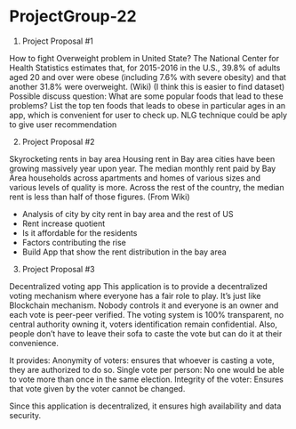 # ProjectGroup-22




1. Project Proposal #1

How to fight Overweight problem in United State?
The National Center for Health Statistics estimates that, for 2015-2016 in the U.S., 39.8% of adults aged 20 and over were obese (including 7.6% with severe obesity) and that another 31.8% were overweight.  (Wiki)
(I think this is easier to find dataset)
Possible discuss question:
What are some popular foods that lead to these problems?
List the top ten foods that leads to obese in particular ages in an app, which is convenient for user to check up. 
NLG technique could be aply to give user recommendation





2. Project Proposal #2

Skyrocketing rents in bay area
Housing rent in Bay area cities have been growing massively year upon year. The median monthly rent paid by Bay Area households across apartments and homes of various sizes and various levels of quality is more. Across the rest of the country, the median rent is less than half of those figures. (From Wiki)
- Analysis of city by city rent in bay area and the rest of US
- Rent increase quotient
- Is it affordable for the residents
- Factors contributing the rise
- Build App that show the rent distribution in the bay area





3. Project Proposal #3

Decentralized voting app
This application is to provide a decentralized voting mechanism where everyone has a fair role to play. It’s just like Blockchain mechanism. Nobody controls it and everyone is an owner and each vote is peer-peer verified. The voting system is 100% transparent, no central authority owning it, voters identification remain confidential. Also, people don’t have to leave their sofa to caste the vote but can do it at their convenience. 

It provides:
Anonymity of voters: ensures that whoever is casting a vote, they are authorized to do so. 
Single vote per person: No one would be able to vote more than once in the same election. 
Integrity of the voter: Ensures that vote given by the voter cannot be changed.

Since this application is decentralized, it ensures high availability and data security. 


